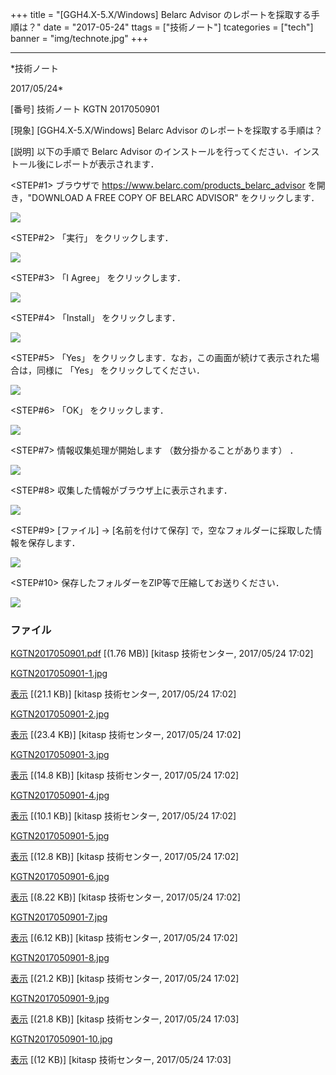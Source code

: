 ﻿+++
title = "[GGH4.X-5.X/Windows] Belarc Advisor のレポートを採取する手順は？"
date = "2017-05-24"
ttags = ["技術ノート"]
tcategories = ["tech"]
banner = "img/technote.jpg"
+++

-----------------------------------------------------------------------------------------------------------------------------

*技術ノート

2017/05/24*


[番号]
技術ノート KGTN 2017050901

[現象]
[GGH4.X-5.X/Windows] Belarc Advisor のレポートを採取する手順は？

[説明]
以下の手順で Belarc Advisor
のインストールを行ってください．インストール後にレポートが表示されます．

<STEP#1>
ブラウザで <https://www.belarc.com/products_belarc_advisor>
を開き，"DOWNLOAD A FREE COPY OF BELARC ADVISOR" をクリックします．

![](http://techreport.kitasp.net/attachments/download/3643/KGTN2017050901-1.jpg)

<STEP#2>
「実行」 をクリックします．

![](http://techreport.kitasp.net/attachments/download/3644/KGTN2017050901-2.jpg)

<STEP#3>
「I Agree」 をクリックします．

![](http://techreport.kitasp.net/attachments/download/3645/KGTN2017050901-3.jpg)

<STEP#4>
「Install」 をクリックします．

![](http://techreport.kitasp.net/attachments/download/3646/KGTN2017050901-4.jpg)

<STEP#5>
「Yes」 をクリックします．なお，この画面が続けて表示された場合は，同様に
「Yes」 をクリックしてください．

![](http://techreport.kitasp.net/attachments/download/3647/KGTN2017050901-5.jpg)

<STEP#6>
「OK」 をクリックします．

![](http://techreport.kitasp.net/attachments/download/3648/KGTN2017050901-6.jpg)

<STEP#7>
情報収集処理が開始します （数分掛かることがあります） ．

![](http://techreport.kitasp.net/attachments/download/3649/KGTN2017050901-7.jpg)

<STEP#8>
収集した情報がブラウザ上に表示されます．

![](http://techreport.kitasp.net/attachments/download/3650/KGTN2017050901-8.jpg)

<STEP#9>
[ファイル] → [名前を付けて保存]
で，空なフォルダーに採取した情報を保存します．

![](http://techreport.kitasp.net/attachments/download/3651/KGTN2017050901-9.jpg)

<STEP#10>
保存したフォルダーをZIP等で圧縮してお送りください．

![](http://techreport.kitasp.net/attachments/download/3652/KGTN2017050901-10.jpg)


### ファイル

 
 


[KGTN2017050901.pdf](http://techreport.kitasp.net/attachments/download/3642/KGTN2017050901.pdf)
 [(1.76 MB)] [kitasp 技術センター, 2017/05/24
17:02]

[KGTN2017050901-1.jpg](http://techreport.kitasp.net/attachments/download/3643/KGTN2017050901-1.jpg)

[表示](http://techreport.kitasp.net/attachments/3643/KGTN2017050901-1.jpg "表示")
 [(21.1 KB)] [kitasp 技術センター, 2017/05/24
17:02]

[KGTN2017050901-2.jpg](http://techreport.kitasp.net/attachments/download/3644/KGTN2017050901-2.jpg)

[表示](http://techreport.kitasp.net/attachments/3644/KGTN2017050901-2.jpg "表示")
 [(23.4 KB)] [kitasp 技術センター, 2017/05/24
17:02]

[KGTN2017050901-3.jpg](http://techreport.kitasp.net/attachments/download/3645/KGTN2017050901-3.jpg)

[表示](http://techreport.kitasp.net/attachments/3645/KGTN2017050901-3.jpg "表示")
 [(14.8 KB)] [kitasp 技術センター, 2017/05/24
17:02]

[KGTN2017050901-4.jpg](http://techreport.kitasp.net/attachments/download/3646/KGTN2017050901-4.jpg)

[表示](http://techreport.kitasp.net/attachments/3646/KGTN2017050901-4.jpg "表示")
 [(10.1 KB)] [kitasp 技術センター, 2017/05/24
17:02]

[KGTN2017050901-5.jpg](http://techreport.kitasp.net/attachments/download/3647/KGTN2017050901-5.jpg)

[表示](http://techreport.kitasp.net/attachments/3647/KGTN2017050901-5.jpg "表示")
 [(12.8 KB)] [kitasp 技術センター, 2017/05/24
17:02]

[KGTN2017050901-6.jpg](http://techreport.kitasp.net/attachments/download/3648/KGTN2017050901-6.jpg)

[表示](http://techreport.kitasp.net/attachments/3648/KGTN2017050901-6.jpg "表示")
 [(8.22 KB)] [kitasp 技術センター, 2017/05/24
17:02]

[KGTN2017050901-7.jpg](http://techreport.kitasp.net/attachments/download/3649/KGTN2017050901-7.jpg)

[表示](http://techreport.kitasp.net/attachments/3649/KGTN2017050901-7.jpg "表示")
 [(6.12 KB)] [kitasp 技術センター, 2017/05/24
17:02]

[KGTN2017050901-8.jpg](http://techreport.kitasp.net/attachments/download/3650/KGTN2017050901-8.jpg)

[表示](http://techreport.kitasp.net/attachments/3650/KGTN2017050901-8.jpg "表示")
 [(21.2 KB)] [kitasp 技術センター, 2017/05/24
17:02]

[KGTN2017050901-9.jpg](http://techreport.kitasp.net/attachments/download/3651/KGTN2017050901-9.jpg)

[表示](http://techreport.kitasp.net/attachments/3651/KGTN2017050901-9.jpg "表示")
 [(21.8 KB)] [kitasp 技術センター, 2017/05/24
17:03]

[KGTN2017050901-10.jpg](http://techreport.kitasp.net/attachments/download/3652/KGTN2017050901-10.jpg)

[表示](http://techreport.kitasp.net/attachments/3652/KGTN2017050901-10.jpg "表示")
 [(12 KB)] [kitasp 技術センター, 2017/05/24
17:03]


 


 


